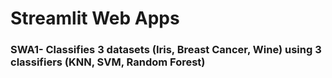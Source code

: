 # Streamlit Web Apps

### SWA1- Classifies 3 datasets (Iris, Breast Cancer, Wine) using 3 classifiers (KNN, SVM, Random Forest)

